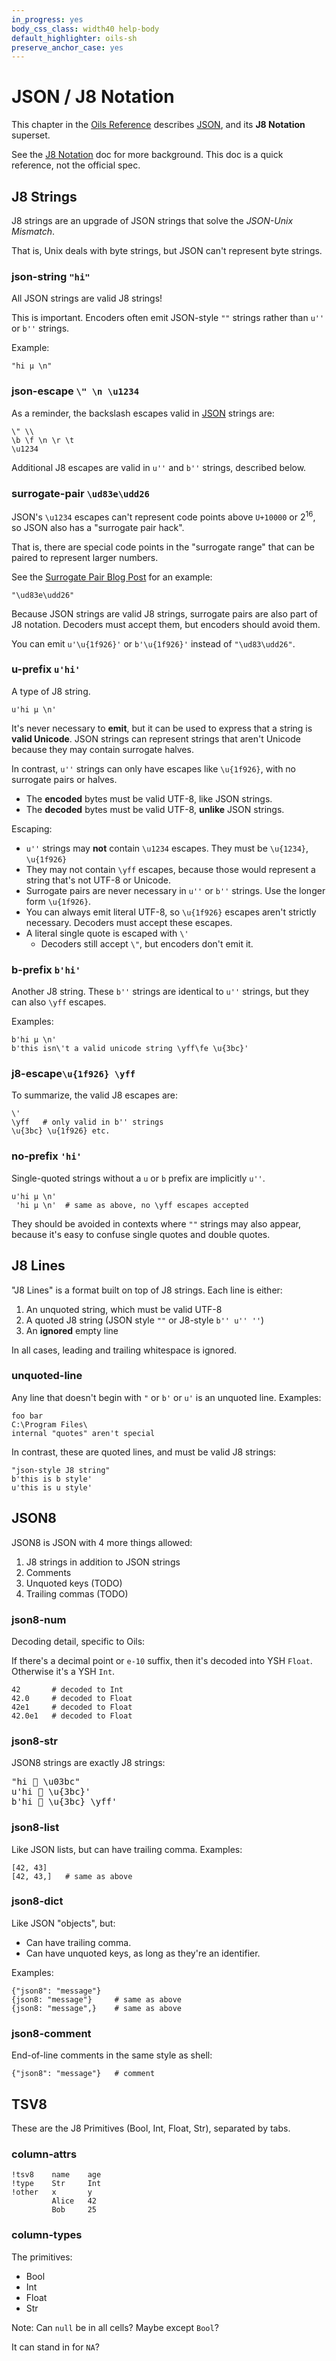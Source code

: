 ```yaml
---
in_progress: yes
body_css_class: width40 help-body
default_highlighter: oils-sh
preserve_anchor_case: yes
---
```


JSON / J8 Notation
==================

This chapter in the [Oils Reference](index.html) describes [JSON]($xref), and
its **J8 Notation** superset.

See the [J8 Notation](../j8-notation.html) doc for more background.  This doc
is a quick reference, not the official spec.

<div id="toc">
</div>


## J8 Strings

J8 strings are an upgrade of JSON strings that solve the *JSON-Unix Mismatch*.

That is, Unix deals with byte strings, but JSON can't represent byte strings.

<h3 id="json-string">json-string <code>"hi"</code></h3>

All JSON strings are valid J8 strings!

This is important.  Encoders often emit JSON-style `""` strings rather than
`u''` or `b''` strings.

Example:

    "hi μ \n"

<h3 id="json-escape">json-escape <code>\" \n \u1234</code></h3>

As a reminder, the backslash escapes valid in [JSON]($xref) strings are:

    \" \\
    \b \f \n \r \t
    \u1234

Additional J8 escapes are valid in `u''` and `b''` strings, described below.

<h3 id="surrogate-pair">surrogate-pair <code>\ud83e\udd26</code></h3>

JSON's `\u1234` escapes can't represent code points above `U+10000` or
2<sup>16</sup>, so JSON also has a "surrogate pair hack".

That is, there are special code points in the "surrogate range" that can be
paired to represent larger numbers.

See the [Surrogate Pair Blog
Post](https://www.oilshell.org/blog/2023/06/surrogate-pair.html) for an
example:

    "\ud83e\udd26"

Because JSON strings are valid J8 strings, surrogate pairs are also part of J8
notation.  Decoders must accept them, but encoders should avoid them.

You can emit `u'\u{1f926}'` or `b'\u{1f926}'` instead of `"\ud83\udd26"`.

<h3 id="u-prefix">u-prefix <code>u'hi'</code></h3>

A type of J8 string.

    u'hi μ \n'

It's never necessary to **emit**, but it can be used to express that a string
is **valid Unicode**.  JSON strings can represent strings that aren't Unicode
because they may contain surrogate halves.

In contrast, `u''` strings can only have escapes like `\u{1f926}`, with no
surrogate pairs or halves.

- The **encoded** bytes must be valid UTF-8, like JSON strings.
- The **decoded** bytes must be valid UTF-8, **unlike** JSON strings.

Escaping:

- `u''` strings may **not** contain `\u1234` escapes.  They must be `\u{1234}`,
  `\u{1f926}`
- They may not contain `\yff` escapes, because those would represent a string
  that's not UTF-8 or Unicode.
- Surrogate pairs are never necessary in `u''` or `b''` strings.  Use the
  longer form `\u{1f926}`.
- You can always emit literal UTF-8, so `\u{1f926}` escapes aren't strictly
  necessary.  Decoders must accept these escapes.
- A literal single quote is escaped with `\'`
  - Decoders still accept `\"`, but encoders don't emit it.

<h3 id="b-prefix">b-prefix <code>b'hi'</code></h3>

Another J8 string.  These `b''` strings are identical to `u''` strings, but
they can also `\yff` escapes.

Examples:

    b'hi μ \n'
    b'this isn\'t a valid unicode string \yff\fe \u{3bc}'

<h3 id="j8-escape">j8-escape<code>\u{1f926} \yff</code></h3>

To summarize, the valid J8 escapes are:

    \'
    \yff   # only valid in b'' strings
    \u{3bc} \u{1f926} etc.

<h3 id="no-prefix">no-prefix <code>'hi'</code></h3>

Single-quoted strings without a `u` or `b` prefix are implicitly `u''`.

    u'hi μ \n'  
     'hi μ \n'  # same as above, no \yff escapes accepted

They should be avoided in contexts where `""` strings may also appear, because
it's easy to confuse single quotes and double quotes.

## J8 Lines

"J8 Lines" is a format built on top of J8 strings.  Each line is either:

1. An unquoted string, which must be valid UTF-8
2. A quoted J8 string (JSON style `""` or J8-style `b'' u'' ''`)
3. An **ignored** empty line

In all cases, leading and trailing whitespace is ignored.

### unquoted-line

Any line that doesn't begin with `"` or `b'` or `u'` is an unquoted line.
Examples:

    foo bar
    C:\Program Files\
    internal "quotes" aren't special

In contrast, these are quoted lines, and must be valid J8 strings:

    "json-style J8 string"
    b'this is b style'
    u'this is u style'
    
## JSON8

JSON8 is JSON with 4 more things allowed:

1. J8 strings in addition to JSON strings
1. Comments
1. Unquoted keys (TODO)
1. Trailing commas (TODO)

### json8-num

Decoding detail, specific to Oils:

If there's a decimal point or `e-10` suffix, then it's decoded into YSH
`Float`.  Otherwise it's a YSH `Int`.

    42       # decoded to Int
    42.0     # decoded to Float
    42e1     # decoded to Float
    42.0e1   # decoded to Float

### json8-str

JSON8 strings are exactly J8 strings:

<pre>
"hi &#x1f926; \u03bc"
u'hi &#x1f926; \u{3bc}'
b'hi &#x1f926; \u{3bc} \yff'
</pre>

### json8-list

Like JSON lists, but can have trailing comma.  Examples:

    [42, 43]
    [42, 43,]   # same as above

### json8-dict

Like JSON "objects", but:

- Can have trailing comma.
- Can have unquoted keys, as long as they're an identifier.

Examples:

    {"json8": "message"}
    {json8: "message"}     # same as above
    {json8: "message",}    # same as above

### json8-comment

End-of-line comments in the same style as shell:

    {"json8": "message"}   # comment

## TSV8

These are the J8 Primitives (Bool, Int, Float, Str), separated by tabs.


### column-attrs   

```
!tsv8    name    age
!type    Str     Int
!other   x       y
         Alice   42
         Bob     25
```

### column-types

The primitives:

- Bool
- Int
- Float
- Str

Note: Can `null` be in all cells?  Maybe except `Bool`?

It can stand in for `NA`?

[JSON]: https://json.org


